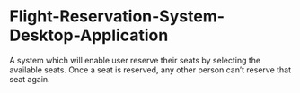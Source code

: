 # Flight-Reservation-System-Desktop-Application
A system which will enable user reserve their seats by selecting the available seats. Once a seat is reserved, any other person can’t reserve that seat again. 
